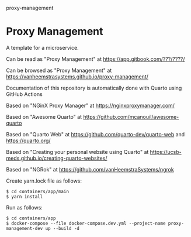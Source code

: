 proxy-management
# Proxy Management

A template for a microservice.

Can be read as "Proxy Management" at https://app.gitbook.com/???/????/

Can be browsed as "Proxy Management" at https://vanheemstrasystems.github.io/proxy-management/

Documentation of this repository is automatically done with Quarto using GitHub Actions

Based on "NGinX Proxy Manager" at https://nginxproxymanager.com/

Based on "Awesome Quarto" at https://github.com/mcanouil/awesome-quarto

Based on "Quarto Web" at https://github.com/quarto-dev/quarto-web and https://quarto.org/

Based on "Creating your personal website using Quarto" at https://ucsb-meds.github.io/creating-quarto-websites/

Based on "NGRok" at https://github.com/vanHeemstraSystems/ngrok

Create yarn.lock file as follows:

```
$ cd containers/app/main
$ yarn install
```

Run as follows:

```
$ cd containers/app
$ docker-compose --file docker-compose.dev.yml --project-name proxy-management-dev up --build -d
```
